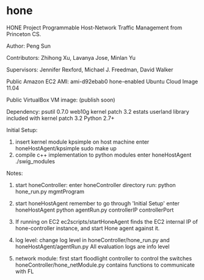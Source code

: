 hone
====

HONE Project
Programmable Host-Network Traffic Management
from Princeton CS. 

Author:
Peng Sun

Contributors:
Zhihong Xu, Lavanya Jose, Minlan Yu

Supervisors:
Jennifer Rexford, Michael J. Freedman, David Walker

Public Amazon EC2 AMI:
ami-d92ebab0                   hone-enabled Ubuntu Cloud Image 11.04

Public VirtualBox VM image:
(publish soon)

Dependency:
psutil                         0.7.0
web10g kernel patch            3.2
estats userland library        included with kernel patch 3.2
Python                         2.7+

Initial Setup:
1. insert kernel module kpsimple on host machine
    enter honeHostAgent/kpsimple
    sudo make up
2. compile c++ implementation to python modules
    enter honeHostAgent
    ./swig_modules

Notes:
1. start honeController:
    enter honeController directory
    run: python hone_run.py mgmtProgram

2. start honeHostAgent
    remember to go through 'Initial Setup'
    enter honeHostAgent
    python agentRun.py controllerIP controllerPort

3. If running on EC2
    ec2scripts/startHoneAgent finds the EC2 internal IP of hone-controller
    instance, and start Hone agent against it. 

4. log level:
    change log level in honeController/hone_run.py and honeHostAgent/agentRun.py
    All evaluation logs are info level

5. network module:
    first start floodlight controller to control the switches
    honeController/hone_netModule.py contains functions to communicate with FL
